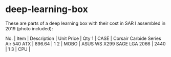 # deep-learning-box

These are parts of a deep learning box with their cost in SAR I assembled in 2019 (photo included):

No. | Item | Description                        | Unit Price | Qty
1   | CASE | Corsair Carbide Series Air 540 ATX | 896.64     | 1
2   | MOBO | ASUS WS X299 SAGE LGA 2066         | 2440       | 1
3   | CPU  |
